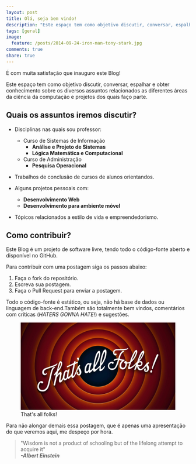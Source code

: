 ```yaml
---
layout: post
title: Olá, seja bem vindo!
description: "Este espaço tem como objetivo discutir, conversar, espalhar e obter conhecimento sobre os diversos assuntos relacionados a diferentes áreas da ciência e projetos dos quais faço parte."
tags: [geral]
image:
  feature: /posts/2014-09-24-iron-man-tony-stark.jpg
comments: true
share: true
---
```


É com muita satisfação que inauguro este Blog!

Este espaço tem como objetivo discutir, conversar, espalhar e obter conhecimento sobre os diversos assuntos relacionados as diferentes áreas da ciência da computação e projetos dos quais faço parte. 

## Quais os assuntos iremos discutir?

* Disciplinas nas quais sou professor:
	* Curso de Sistemas de Informação
		* __Análise e Projeto de Sistemas__
		* __Lógica Matemática e Computacional__
	* Curso de Administração
		* __Pesquisa Operacional__

* Trabalhos de conclusão de cursos de alunos orientandos.

* Alguns projetos pessoais com:
	* __Desenvolvimento Web__ 
	* __Desenvolvimento para ambiente móvel__

* Tópicos relacionados a estilo de vida e empreendedorismo.

## Como contribuir?

Este Blog é um projeto de software livre, tendo todo o código-fonte aberto e disponível no GitHub.

Para contribuir com uma postagem siga os passos abaixo:

1. Faça o fork do repositório.
2. Escreva sua postagem.
3. Faça o Pull Request para enviar a postagem.

Todo o código-fonte é estático, ou seja, não há base de dados ou linguagem de back-end.Também são totalmente bem vindos, comentários com críticas (_HATERS GONNA HATE!_) e sugestões.

<figure>
	<img src="/images/posts/2014-09-24-that_s_all_folks.jpg"  />
	<figcaption>That's all folks!</figcaption>
</figure>

Para não alongar demais essa postagem, que é apenas uma apresentação do que veremos aqui, me despeço por hora.

> "Wisdom is not a product of schooling but of the lifelong attempt to acquire it"<br/>
__*-Albert Einstein*__